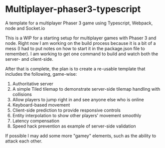 # Multiplayer-phaser3-typescript
A template for a multiplayer Phaser 3 game using Typescript, Webpack, node and Socket.io

This is a WIP for a starting setup for multiplayer games with Phaser 3 and node. Right now I am working on the build process because it is a bit of a mess (I had to put notes on how to start it in the package.json file to remember). I am working to get one command to build and watch both the server- and client-side.

After that is complete, the plan is to create a re-usable template that includes the following, game-wise:

1. Authoritative server 
2. A simple Tiled tilemap to demonstrate server-side tilemap handling with collisions
3. Allow players to jump right in and see anyone else who is online 
4. Keyboard-based movement
5. Client-side prediction to provide responsive controls
6. Entity interpolation to show other players' movement smoothly
7. Latency compensation
8. Speed hack prevention as example of server-side validation

If possible I may add some more "gamey" elements, such as the ability to attack each other. 


